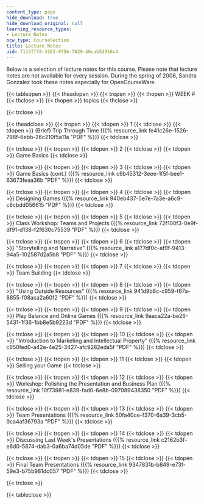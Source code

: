 ```yaml
---
content_type: page
hide_download: true
hide_download_original: null
learning_resource_types:
- Lecture Notes
ocw_type: CourseSection
title: Lecture Notes
uid: f113fff8-3162-9f5b-7029-b6cab52916c4
---
```


Below is a selection of lecture notes for this course. Please note that lecture notes are not available for every session. During the spring of 2006, Sandra Gonzalez took these notes especially for OpenCourseWare.

{{< tableopen >}}
{{< theadopen >}}
{{< tropen >}}
{{< thopen >}}
WEEK #
{{< thclose >}}
{{< thopen >}}
topics
{{< thclose >}}

{{< trclose >}}

{{< theadclose >}}
{{< tropen >}}
{{< tdopen >}}
1
{{< tdclose >}}
{{< tdopen >}}
(Brief) Trip Through Time ({{% resource_link fe41c26e-1526-798f-6ebb-26c210f5a11a "PDF" %}})
{{< tdclose >}}

{{< trclose >}}
{{< tropen >}}
{{< tdopen >}}
2
{{< tdclose >}}
{{< tdopen >}}
Game Basics
{{< tdclose >}}

{{< trclose >}}
{{< tropen >}}
{{< tdopen >}}
3
{{< tdclose >}}
{{< tdopen >}}
Game Basics (cont.) ({{% resource_link c6b45312-3eee-1f5f-bee1-63673feaa36b "PDF" %}})
{{< tdclose >}}

{{< trclose >}}
{{< tropen >}}
{{< tdopen >}}
4
{{< tdclose >}}
{{< tdopen >}}
Designing Games ({{% resource_link 940eb437-5e7e-7a3e-a6c9-c8cbdd056615 "PDF" %}})
{{< tdclose >}}

{{< trclose >}}
{{< tropen >}}
{{< tdopen >}}
5
{{< tdclose >}}
{{< tdopen >}}
Class Workshop: Teams and Projects ({{% resource_link 72f100f3-0e9f-df91-d138-f2f630c75539 "PDF" %}})
{{< tdclose >}}

{{< trclose >}}
{{< tropen >}}
{{< tdopen >}}
6
{{< tdclose >}}
{{< tdopen >}}
"Storytelling and Narrative" ({{% resource_link a177df0c-af9f-9413-94a5-102587d2a5b8 "PDF" %}})
{{< tdclose >}}

{{< trclose >}}
{{< tropen >}}
{{< tdopen >}}
7
{{< tdclose >}}
{{< tdopen >}}
Team Building
{{< tdclose >}}

{{< trclose >}}
{{< tropen >}}
{{< tdopen >}}
8
{{< tdclose >}}
{{< tdopen >}}
"Using Outside Resources" ({{% resource_link 941d9b8c-c959-f67a-8855-f08aca2a60f2 "PDF" %}})
{{< tdclose >}}

{{< trclose >}}
{{< tropen >}}
{{< tdopen >}}
9
{{< tdclose >}}
{{< tdopen >}}
Play Balance and Online Games ({{% resource_link 9aaca22a-be26-5431-1f36-1bb8e5b9223d "PDF" %}})
{{< tdclose >}}

{{< trclose >}}
{{< tropen >}}
{{< tdopen >}}
10
{{< tdclose >}}
{{< tdopen >}}
"Introduction to Marketing and Intellectual Property" ({{% resource_link c650fed0-a42e-4e25-3427-afc9282eda5f "PDF" %}})
{{< tdclose >}}

{{< trclose >}}
{{< tropen >}}
{{< tdopen >}}
11
{{< tdclose >}}
{{< tdopen >}}
Selling your Game
{{< tdclose >}}

{{< trclose >}}
{{< tropen >}}
{{< tdopen >}}
12
{{< tdclose >}}
{{< tdopen >}}
Workshop: Polishing the Presentation and Business Plan ({{% resource_link 10f73981-e839-fad0-6e8b-097089438350 "PDF" %}})
{{< tdclose >}}

{{< trclose >}}
{{< tropen >}}
{{< tdopen >}}
13
{{< tdclose >}}
{{< tdopen >}}
Team Presentations ({{% resource_link 50fa40ce-f370-6a39-3cb5-9ca4af36793a "PDF" %}})
{{< tdclose >}}

{{< trclose >}}
{{< tropen >}}
{{< tdopen >}}
14
{{< tdclose >}}
{{< tdopen >}}
Discussing Last Week's Presentations ({{% resource_link c2162b3f-e6d0-5874-dab3-0a6ba74d05de "PDF" %}})
{{< tdclose >}}

{{< trclose >}}
{{< tropen >}}
{{< tdopen >}}
15
{{< tdclose >}}
{{< tdopen >}}
Final Team Presentations ({{% resource_link 9347831b-b849-e73f-59e3-b75b981dc057 "PDF" %}})
{{< tdclose >}}

{{< trclose >}}

{{< tableclose >}}